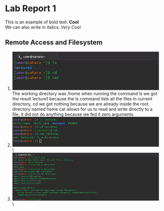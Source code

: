 # Lab Report 1 
This is an example of bold text: **Cool**\
We can also write in italics:  _Very Cool_ 
## Remote Access and Filesystem
1.  ![Image](https://github.com/rickrodness/cse15l-lab-reports/blob/main/CS15L_1.png) The working directory was /home when running the command
ls we got the result lecture1 because the ls command lists all the files in current directory, 
cd we got nothing because we are already inside the root directory named home
cat allows for us to read and write directly to a file, it did not do anything because we fed it zero arguments.  
2.  ![Image](https://github.com/rickrodness/cse15l-lab-reports/blob/main/CS15L_2.png)\ 
3.  ![Image](https://github.com/rickrodness/cse15l-lab-reports/blob/main/CS15L_3.png)\



   
